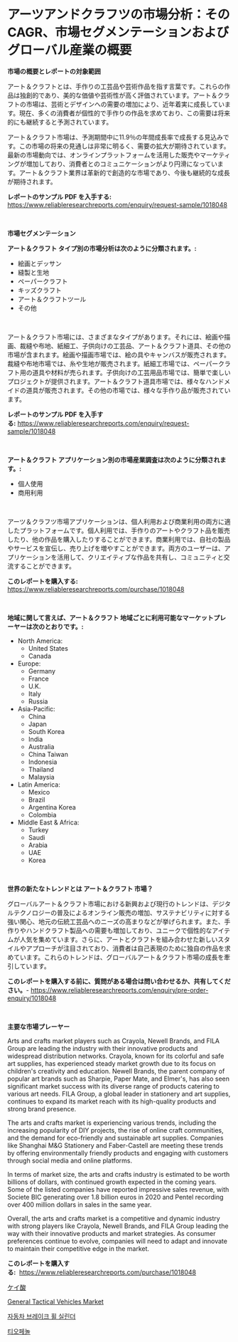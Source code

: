 <p><h1>アーツアンドクラフツの市場分析：そのCAGR、市場セグメンテーションおよびグローバル産業の概要</h1></p><p><strong>市場の概要とレポートの対象範囲</strong></p>
<p><p>アート＆クラフトとは、手作りの工芸品や芸術作品を指す言葉です。これらの作品は独創的であり、美的な価値や芸術性が高く評価されています。アート＆クラフトの市場は、芸術とデザインへの需要の増加により、近年着実に成長しています。現在、多くの消費者が個性的で手作りの作品を求めており、この需要は将来的にも継続すると予測されています。</p><p>アート＆クラフト市場は、予測期間中に11.9％の年間成長率で成長する見込みです。この市場の将来の見通しは非常に明るく、需要の拡大が期待されています。最新の市場動向では、オンラインプラットフォームを活用した販売やマーケティングが増加しており、消費者とのコミュニケーションがより円滑になっています。アート＆クラフト業界は革新的で創造的な市場であり、今後も継続的な成長が期待されます。</p></p>
<p><strong>レポートのサンプル PDF を入手する:</strong> <a href="https://www.reliableresearchreports.com/enquiry/request-sample/1018048">https://www.reliableresearchreports.com/enquiry/request-sample/1018048</a></p>
<p>&nbsp;</p>
<p><strong>市場セグメンテーション</strong></p>
<p><strong>アート＆クラフト タイプ別の市場分析は次のように分類されます。:</strong></p>
<p><ul><li>絵画とデッサン</li><li>縫製と生地</li><li>ペーパークラフト</li><li>キッズクラフト</li><li>アート＆クラフトツール</li><li>その他</li></ul></p>
<p>&nbsp;</p>
<p><p>アート＆クラフト市場には、さまざまなタイプがあります。それには、絵画や描画、裁縫や布地、紙細工、子供向けの工芸品、アート＆クラフト道具、その他の市場が含まれます。絵画や描画市場では、絵の具やキャンバスが販売されます。裁縫や布地市場では、糸や生地が販売されます。紙細工市場では、ペーパークラフト用の道具や材料が売られます。子供向けの工芸用品市場では、簡単で楽しいプロジェクトが提供されます。アート＆クラフト道具市場では、様々なハンドメイドの道具が販売されます。その他の市場では、様々な手作り品が販売されています。</p></p>
<p><strong>レポートのサンプル PDF を入手する:</strong>&nbsp;<a href="https://www.reliableresearchreports.com/enquiry/request-sample/1018048">https://www.reliableresearchreports.com/enquiry/request-sample/1018048</a></p>
<p>&nbsp;</p>
<p><strong> アート＆クラフト アプリケーション別の市場産業調査は次のように分類されます。:</strong></p>
<p><ul><li>個人使用</li><li>商用利用</li></ul></p>
<p>&nbsp;</p>
<p><p>アーツ＆クラフツ市場アプリケーションは、個人利用および商業利用の両方に適したプラットフォームです。個人利用では、手作りのアートやクラフト品を販売したり、他の作品を購入したりすることができます。商業利用では、自社の製品やサービスを宣伝し、売り上げを増やすことができます。両方のユーザーは、アプリケーションを活用して、クリエイティブな作品を共有し、コミュニティと交流することができます。</p></p>
<p><strong>このレポートを購入する:</strong>&nbsp; <a href="https://www.reliableresearchreports.com/purchase/1018048">https://www.reliableresearchreports.com/purchase/1018048</a></p>
<p>&nbsp;</p>
<p><strong>地域に関して言えば、アート＆クラフト 地域ごとに利用可能なマーケットプレーヤーは次のとおりです。:</strong></p>
<p><ul>
    <li>
        North America:
        <ul>
            <li>United States</li>
            <li>Canada</li>
        </ul>
    </li>
    <li>
        Europe:
        <ul>
            <li>Germany</li>
            <li>France</li>
            <li>U.K.</li>
            <li>Italy</li>
            <li>Russia</li>
        </ul>
    </li>
    <li>
        Asia-Pacific:
        <ul>
            <li>China</li>
            <li>Japan</li>
            <li>South Korea</li>
            <li>India</li>
            <li>Australia</li>
            <li>China Taiwan</li>
            <li>Indonesia</li>
            <li>Thailand</li>
            <li>Malaysia</li>
        </ul>
    </li>
    <li>
        Latin America:
        <ul>
            <li>Mexico</li>
            <li>Brazil</li>
            <li>Argentina Korea</li>
            <li>Colombia</li>
        </ul>
    </li>
    <li>
        Middle East & Africa:
        <ul>
            <li>Turkey</li>
            <li>Saudi</li>
            <li>Arabia</li>
            <li>UAE</li>
            <li>Korea</li>
        </ul>
    </li>
    </ul></p>
<p>&nbsp;</p>
<p><strong>世界の新たなトレンドとは アート＆クラフト 市場？</strong></p>
<p><p>グローバルアート＆クラフト市場における新興および現行のトレンドは、デジタルテクノロジーの普及によるオンライン販売の増加、サステナビリティに対する強い関心、地元の伝統工芸品へのニーズの高まりなどが挙げられます。また、手作りやハンドクラフト製品への需要も増加しており、ユニークで個性的なアイテムが人気を集めています。さらに、アートとクラフトを組み合わせた新しいスタイルやアプローチが注目されており、消費者は自己表現のために独自の作品を求めています。これらのトレンドは、グローバルアート＆クラフト市場の成長を牽引しています。</p></p>
<p><strong>このレポートを購入する前に、質問がある場合は問い合わせるか、共有してください。</strong>- <a href="https://www.reliableresearchreports.com/enquiry/pre-order-enquiry/1018048">https://www.reliableresearchreports.com/enquiry/pre-order-enquiry/1018048</a></p>
<p>&nbsp;</p>
<p><strong>主要な市場プレーヤー</strong></p>
<p><p>Arts and crafts market players such as Crayola, Newell Brands, and FILA Group are leading the industry with their innovative products and widespread distribution networks. Crayola, known for its colorful and safe art supplies, has experienced steady market growth due to its focus on children's creativity and education. Newell Brands, the parent company of popular art brands such as Sharpie, Paper Mate, and Elmer's, has also seen significant market success with its diverse range of products catering to various art needs. FILA Group, a global leader in stationery and art supplies, continues to expand its market reach with its high-quality products and strong brand presence.</p><p>The arts and crafts market is experiencing various trends, including the increasing popularity of DIY projects, the rise of online craft communities, and the demand for eco-friendly and sustainable art supplies. Companies like Shanghai M&G Stationery and Faber-Castell are meeting these trends by offering environmentally friendly products and engaging with customers through social media and online platforms.</p><p>In terms of market size, the arts and crafts industry is estimated to be worth billions of dollars, with continued growth expected in the coming years. Some of the listed companies have reported impressive sales revenue, with Societe BIC generating over 1.8 billion euros in 2020 and Pentel recording over 400 million dollars in sales in the same year.</p><p>Overall, the arts and crafts market is a competitive and dynamic industry with strong players like Crayola, Newell Brands, and FILA Group leading the way with their innovative products and market strategies. As consumer preferences continue to evolve, companies will need to adapt and innovate to maintain their competitive edge in the market.</p></p>
<p><strong>このレポートを購入する:</strong>&nbsp;&nbsp;<a href="https://www.reliableresearchreports.com/purchase/1018048">https://www.reliableresearchreports.com/purchase/1018048</a></p>
<p><p><a href="https://medium.com/@lily-u-genius/%E3%82%B1%E3%82%A4%E9%85%B8%E5%B8%82%E5%A0%B4%E3%81%AE%E3%82%B7%E3%82%A7%E3%82%A2%E3%81%AE%E9%80%B2%E5%8C%96%E3%81%A8%E5%B8%82%E5%A0%B4%E6%88%90%E9%95%B7%E3%83%88%E3%83%AC%E3%83%B3%E3%83%892024%E5%B9%B4%E3%81%8B%E3%82%892031%E5%B9%B4%E3%81%BE%E3%81%A7-db380e677446">ケイ酸</a></p><p><a href="https://github.com/Glendatilghmankmgz0rbhwpy/Market-Research-Report-List-1/blob/main/general-tactical-vehicles-market.md">General Tactical Vehicles Market</a></p><p><a href="https://medium.com/@mamdouh_alnadi/%EC%9E%90%EB%8F%99%EC%B0%A8-%EC%A0%9C%EB%8F%99-%ED%9C%A0-%EC%8B%A4%EB%A6%B0%EB%8D%94-%EC%8B%9C%EC%9E%A5-%EC%84%B1%EA%B3%B5%EC%A0%81%EC%9D%B8-%EB%B9%84%EC%A6%88%EB%8B%88%EC%8A%A4-%EC%A0%84%EB%9E%B5%EC%9D%98-%ED%95%B5%EC%8B%AC-%EC%9A%94%EC%86%8C-2031%EB%85%84%EA%B9%8C%EC%A7%80-%EC%98%88%EC%B8%A1-fe59a40ae5b6">자동차 브레이크 휠 실린더</a></p><p><a href="https://medium.com/@mamdouh_alnadi/%ED%8B%B0%EC%98%A4%ED%8E%9C%EC%98%AC-%EC%8B%9C%EC%9E%A5-%EA%B7%9C%EB%AA%A8-%EB%B0%8F-%EC%8B%9C%EC%9E%A5-%EB%8F%99%ED%96%A5-%EC%99%84%EC%A0%84%ED%95%9C-%EC%82%B0%EC%97%85-%EA%B0%9C%EC%9A%94-2024%EB%85%84%EB%B6%80%ED%84%B0-2031%EB%85%84%EA%B9%8C%EC%A7%80-5e3ac908da6c">티오페놀</a></p></p>